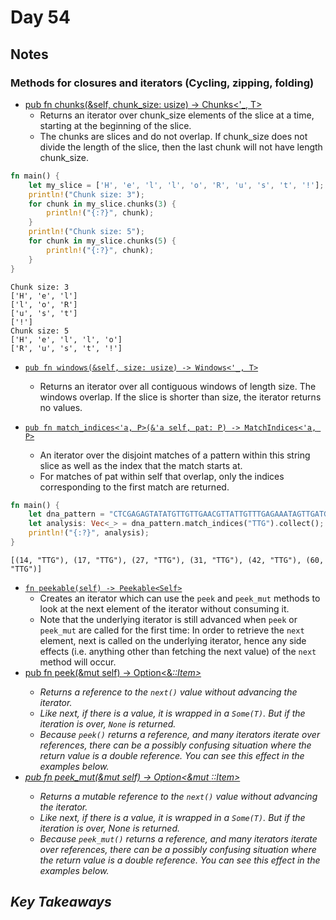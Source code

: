 # Day 54

## Notes

### Methods for closures and iterators (Cycling, zipping, folding)

- [pub fn chunks(&self, chunk_size: usize) -> Chunks<'_, T>](https://doc.rust-lang.org/std/primitive.slice.html#method.chunks)
  - Returns an iterator over chunk_size elements of the slice at a time, starting at the beginning of the slice.
  - The chunks are slices and do not overlap. If chunk_size does not divide the length of the slice, then the last chunk will not have length chunk_size.

```rust
fn main() {
    let my_slice = ['H', 'e', 'l', 'l', 'o', 'R', 'u', 's', 't', '!'];
    println!("Chunk size: 3");
    for chunk in my_slice.chunks(3) {
        println!("{:?}", chunk);
    }
    println!("Chunk size: 5");
    for chunk in my_slice.chunks(5) {
        println!("{:?}", chunk);
    }
}
```

```shell
Chunk size: 3
['H', 'e', 'l']
['l', 'o', 'R']
['u', 's', 't']
['!']
Chunk size: 5
['H', 'e', 'l', 'l', 'o']
['R', 'u', 's', 't', '!']
```

- [`pub fn windows(&self, size: usize) -> Windows<'_, T>`](https://doc.rust-lang.org/std/primitive.slice.html#method.windows)
  - Returns an iterator over all contiguous windows of length size. The windows overlap. If the slice is shorter than size, the iterator returns no values.

- [`pub fn match_indices<'a, P>(&'a self, pat: P) -> MatchIndices<'a, P>`](https://doc.rust-lang.org/std/string/struct.String.html#method.match_indices)
  - An iterator over the disjoint matches of a pattern within this string slice as well as the index that the match starts at.
  - For matches of pat within self that overlap, only the indices corresponding to the first match are returned.

```rust
fn main() {
    let dna_pattern = "CTCGAGAGTATATGTTGTTGAACGTTATTGTTTGAGAAATAGTTGATGCATCAGAATGGTTTGCATTTAT";
    let analysis: Vec<_> = dna_pattern.match_indices("TTG").collect();
    println!("{:?}", analysis);
}
```

```shell
[(14, "TTG"), (17, "TTG"), (27, "TTG"), (31, "TTG"), (42, "TTG"), (60, "TTG")]
```

- [`fn peekable(self) -> Peekable<Self>`](https://doc.rust-lang.org/std/iter/trait.Iterator.html#method.peekable)
  - Creates an iterator which can use the `peek` and `peek_mut` methods to look at the next element of the iterator without consuming it.
  - Note that the underlying iterator is still advanced when `peek` or `peek_mut` are called for the first time: In order to retrieve the `next` element, next is called on the underlying iterator, hence any side effects (i.e. anything other than fetching the next value) of the `next` method will occur.
- [pub fn peek(&mut self) -> Option<&<I as Iterator>::Item>](https://doc.rust-lang.org/std/iter/struct.Peekable.html#method.peek)
  - Returns a reference to the `next()` value without advancing the iterator.
  - Like next, if there is a value, it is wrapped in a `Some(T)`. But if the iteration is over, `None` is returned.
  - Because `peek()` returns a reference, and many iterators iterate over references, there can be a possibly confusing situation where the return value is a double reference. You can see this effect in the examples below.
- [pub fn peek_mut(&mut self) -> Option<&mut <I as Iterator>::Item>](https://doc.rust-lang.org/std/iter/struct.Peekable.html#method.peek_mut)
  - Returns a mutable reference to the `next()` value without advancing the iterator.
  - Like next, if there is a value, it is wrapped in a `Some(T)`. But if the iteration is over, None is returned.
  - Because `peek_mut()` returns a reference, and many iterators iterate over references, there can be a possibly confusing situation where the return value is a double reference. You can see this effect in the examples below.

## Key Takeaways
